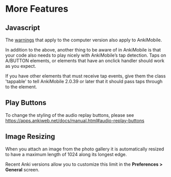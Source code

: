 # More Features

## Javascript

The [warnings](https://apps.ankiweb.net/docs/manual.html#javascript)
that apply to the computer version also apply to AnkiMobile.

In addition to the above, another thing to be aware of in AnkiMobile is
that your code also needs to play nicely with AnkiMobile’s tap
detection. Taps on A/BUTTON elements, or elements that have an onclick
handler should work as you expect.

If you have other elements that must receive tap events, give them the
class 'tappable' to tell AnkiMobile 2.0.39 or later that it should pass
taps through to the element.

## Play Buttons

To change the styling of the audio replay buttons, please see
<https://apps.ankiweb.net/docs/manual.html#audio-replay-buttons>

## Image Resizing

When you attach an image from the photo gallery it is automatically
resized to have a maximum length of 1024 along its longest edge.

Recent Anki versions allow you to customize this limit in the **Preferences >
General** screen.

